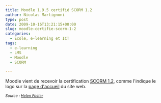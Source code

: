 ```yaml
---
title: Moodle 1.9.5 certifié SCORM 1.2
author: Nicolas Martignoni
type: post
date: 2009-10-16T13:21:15+00:00
slug: moodle-certifie-scorm-1-2
categories:
  - École, e-learning et ICT
tags:
  - e-learning
  - LMS
  - Moodle
  - SCORM

---
```

Moodle vient de recevoir la certification [SCORM 1.2][1], comme l'indique le logo sur la [page d'accueil][2] du site web.

_<small>Source : <a href="http://moodle.org/blog/index.php?postid=5546">Helen Foster</a></small>_

 [1]: http://www.adlnet.org/Technologies/scorm/default.aspx
 [2]: http://moodle.org/
